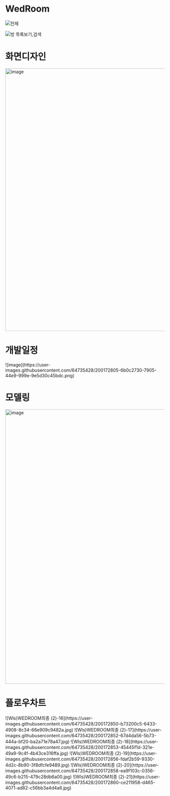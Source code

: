 # WedRoom

![전체](https://user-images.githubusercontent.com/64735428/200172361-32fe516d-e251-42b8-b0a3-46ac111a420b.gif)





![방 목록보기,검색](https://user-images.githubusercontent.com/64735428/200172379-2b71da1c-0594-44d8-9674-f362f83c5ed8.gif)


<h1>화면디자인</h1>
<img width="829" alt="image" src="https://user-images.githubusercontent.com/64735428/200172416-fae68b8f-7451-4010-9a91-439d208905ac.png">


<h1>개발일정</h1>
![image](https://user-images.githubusercontent.com/64735428/200172805-6b0c2730-7905-44e9-999e-9e5d30c45bdc.png)



<h1>모델링</h1>

<img width="866" alt="image" src="https://user-images.githubusercontent.com/64735428/200172449-aa453cbf-24ad-4e56-9a5f-0d12003b6ded.png">


<h1>플로우차트</h1>
![Wls)WEDROOM최종 (2)-16](https://user-images.githubusercontent.com/64735428/200172850-b73200c5-6433-4908-8c34-66e909c9482a.jpg)
![Wls)WEDROOM최종 (2)-17](https://user-images.githubusercontent.com/64735428/200172852-67d4da56-5b73-444a-bf20-ba2a71e78a47.jpg)
![Wls)WEDROOM최종 (2)-18](https://user-images.githubusercontent.com/64735428/200172853-45445f1d-321e-49a9-9c4f-4b43ce316ffa.jpg)
![Wls)WEDROOM최종 (2)-19](https://user-images.githubusercontent.com/64735428/200172856-fdaf2b59-9330-4d2c-8b90-3f8dfcfe9489.jpg)
![Wls)WEDROOM최종 (2)-20](https://user-images.githubusercontent.com/64735428/200172858-ea9f103c-0356-49c6-b215-479c28db6a00.jpg)
![Wls)WEDROOM최종 (2)-21](https://user-images.githubusercontent.com/64735428/200172860-ce211958-d465-4071-ad82-c56bb3a4d4a6.jpg)
